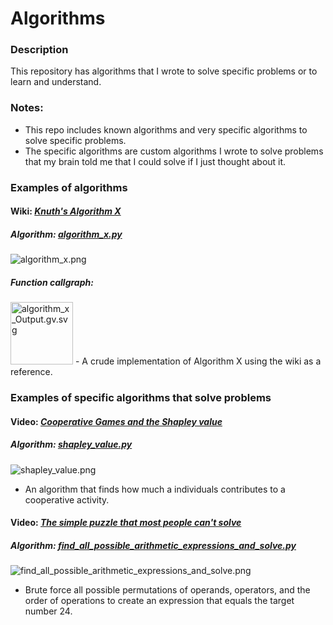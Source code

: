 # Algorithms
### Description
This repository has algorithms that I wrote to solve specific problems or to learn and understand.  

### Notes:
- This repo includes known algorithms and very specific algorithms to solve specific problems.
- The specific algorithms are custom algorithms I wrote to solve problems that my brain told me that I could solve if I just thought about it.

### Examples of algorithms

#### Wiki: [*Knuth's Algorithm X*](https://en.wikipedia.org/wiki/Knuth%27s_Algorithm_X)
##### Algorithm: [*algorithm_x.py*](https://github.com/josephedradan/algorithms/blob/master/algorithms/optimization/algorithm_x/algorithm_x.py)
![algorithm_x.png](../master/images/algorithm_x.png)
##### Function callgraph:
<img src="https://raw.githubusercontent.com/josephedradan/algorithms/befcc2c2032033469e54103e854753aa13a267c4/algorithms/optimization/algorithm_x/algorithm_x_Output.gv.svg" height="100" alt="algorithm_x_Output.gv.svg">
- A crude implementation of Algorithm X using the wiki as a reference.

### Examples of specific algorithms that solve problems

#### Video: [*Cooperative Games and the Shapley value*](https://youtu.be/w9O0fkfMkx0)
##### Algorithm: [*shapley_value.py*](https://github.com/josephedradan/algorithms/blob/master/algorithms/game_theory/shapley_value.py)
![shapley_value.png](../master/images/shapley_value.png)
- An algorithm that finds how much a individuals contributes to a cooperative activity.

#### Video: [*The simple puzzle that most people can't solve*](https://www.youtube.com/watch?v=Jnf18uqZRyw)
##### Algorithm: [*find_all_possible_arithmetic_expressions_and_solve.py*](https://github.com/josephedradan/algorithms/blob/master/algorithms/mathematics/find_all_possible_arithmetic_expressions_and_solve.py)
![find_all_possible_arithmetic_expressions_and_solve.png](../master/images/find_all_possible_arithmetic_expressions_and_solve.png)
- Brute force all possible permutations of operands, operators, and the order of operations to create an expression that equals the target number 24.

